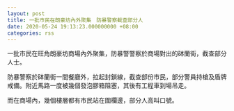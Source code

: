 ```yaml
---
layout: post
title: 一批巿民在朗豪坊內外聚集　防暴警察截查部分人
date: 2020-05-24 19:13:23.000000000 +08:00
categories: rss
---
```


一批巿民在旺角朗豪坊商場內外聚集，防暴警警察於商場對出的砵蘭街，截查部分人士。

防暴警察於砵蘭街一間餐廳外，拉起封鎖線，截查部份巿民，部分警員持槍及盾牌戒備。附近馬路一度被幾個發泡膠箱阻塞，其後有工程車到場吊走。

而在商場內，幾個樓層都有巿民站在圍欄邊，部分人高叫口號。
